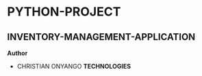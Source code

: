 # PYTHON-PROJECT
## INVENTORY-MANAGEMENT-APPLICATION
**Author**
- CHRISTIAN ONYANGO
**TECHNOLOGIES**